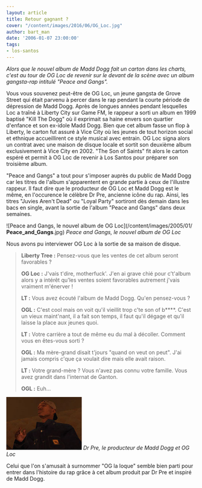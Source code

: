 ```yaml
---
layout: article
title: Retour gagnant ?
cover: "/content/images/2016/06/OG_Loc.jpg"
author: bart_man
date: '2006-01-07 23:00:00'
tags:
- los-santos
---
```


_Alors que le nouvel album de Madd Dogg fait un carton dans les charts, c'est au tour de OG Loc de revenir sur le devant de la scène avec un album gangsta-rap intitulé "Peace and Gangs"._

Vous vous souvenez peut-être de OG Loc, un jeune gangsta de Grove Street qui était parvenu à percer dans le rap pendant la courte période de dépression de Madd Dogg. Après de longues années pendant lesquelles Loc a traîné à Liberty City sur Game FM, le rappeur a sorti un album en 1999 baptisé "Kill The Dogg" où il exprimait sa haine envers son quartier d'enfance et son ex-idole Madd Dogg. Bien que cet album fasse un flop à Liberty, le carton fut assuré à Vice City où les jeunes de tout horizon social et ethnique accueillirent ce style musical avec entrain. OG Loc signa alors un contrat avec une maison de disque locale et sortit son deuxième album exclusivement à Vice City en 2002. "The Son of Saints" fit alors le carton espéré et permit à OG Loc de revenir à Los Santos pour préparer son troisième album.

"Peace and Gangs" a tout pour s'imposer auprès du public de Madd Dogg car les titres de l'album s'apparentent en grande partie à ceux de l'illustre rappeur. Il faut dire que le producteur de OG Loc et Madd Dogg est le même, en l'occurence le célèbre Dr Pre, ancienne icône du rap. Ainsi, les titres "Juvies Aren't Dead" ou "Loyal Party" sortiront dès demain dans les bacs en single, avant la sortie de l'album "Peace and Gangs" dans deux semaines.

![Peace and Gangs, le nouvel album de OG Loc](/content/images/2005/01/ __Peace_and_Gangs__.jpg)
_Peace and Gangs, le nouvel album de OG Loc_

Nous avons pu interviewer OG Loc à la sortie de sa maison de disque.

> **Liberty Tree :** Pensez-vous que les ventes de cet album seront favorables ?
> 
> **OG Loc :** J'vais t'dire, motherfuck'. J'en ai grave chié pour c't'album alors y a intérêt qu'les ventes soient favorables autrement j'vais vraiment m'énerver !
> 
> **LT :** Vous avez écouté l'album de Madd Dogg. Qu'en pensez-vous ?
> 
> **OGL :** C'est cool mais on voit qu'il vieillit trop c'te son of b\*\*\*\*. C'est un vieux maint'nant, il a fait son temps, il faut qu'il dégage et qu'il laisse la place aux jeunes quoi.
> 
> **LT :** Votre carrière a tout de même eu du mal à décoller. Comment vous en êtes-vous sorti ?
> 
> **OGL :** Ma mère-grand disait t'jours "quand on veut on peut". J'ai jamais compris c'que ça voulait dire mais elle avait raison.
> 
> **LT :** Votre grand-mère ? Vous n'avez pas connu votre famille. Vous avez grandit dans l'internat de Ganton.
> 
> **OGL :** Euh...

![Dr Pre, le producteur de Madd Dogg et OG Loc](/content/images/2005/01/Dr_Pre.jpg)
_Dr Pre, le producteur de Madd Dogg et OG Loc_

Celui que l'on s'amusait à surnommer "OG la loque" semble bien parti pour entrer dans l'histoire du rap grâce à cet album produit par Dr Pre et inspiré de Madd Dogg.